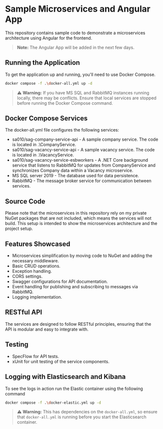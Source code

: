 # Sample Microservices and Angular App

This repository contains sample code to demonstrate a microservices architecture using Angular for the frontend.

>  **Note:** The Angular App will be added in the next few days.

## Running the Application

To get the application up and running, you'll need to use Docker Compose.

```bash
docker compose -f .\docker-all.yml up -d
```

> ⚠️ **Warning:**  If you have MS SQL and RabbitMQ instances running locally, there may be conflicts. Ensure that local services are stopped before running the Docker Compose command.

## Docker Compose Services

The docker-all.yml file configures the following services:

* sa010/sag-company-service-api - A sample company service. The code is located in .\CompanyService\.
* sa010/sag-vacancy-service-api - A sample vacancy service. The code is located in .\VacancyService\.
* sa010/sag-vacancy-service-esbworkers - A .NET Core background service that listens to RabbitMQ for updates from CompanyService and synchronizes Company data within a Vacancy microservice.
* MS SQL server 2019 - The database used for data persistence.
* RabbitMQ - The message broker service for communication between services.

## Source Code

Please note that the microservices in this repository rely on my private NuGet packages that are not included, which means the services will not build. This setup is intended to show the microservices architecture and the project setup.

## Features Showcased

* Microservices simplification by moving code to NuGet and adding the necessary middleware.
* Basic CRUD operations.
* Exception handling.
* CORS settings.
* Swagger configurations for API documentation.
* Event handling for publishing and subscribing to messages via RabbitMQ.
* Logging implementation.

## RESTful API

The services are designed to follow RESTful principles, ensuring that the API is modular and easy to integrate with.

## Testing

* SpecFlow for API tests.
* xUnit for unit testing of the service components.

## Logging with Elasticsearch and Kibana

To see the logs in action run the Elastic container using the following command

```bash
docker compose -f .\docker-elastic.yml up -d
```
> ⚠️ **Warning:**  This has dependencies on the `docker-all.yml`, so ensure that `docker-all.yml` is running before you start the Elasticsearch container.